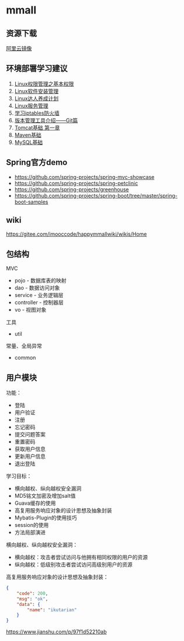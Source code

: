 # mmall

## 资源下载

[阿里云镜像](http://mirrors.aliyun.com)

## 环境部署学习建议

1. [Linux权限管理之基本权限](https://www.imooc.com/learn/481)
2. [Linux软件安装管理](https://www.imooc.com/learn/447)
3. [Linux达人养成计划](https://www.imooc.com/learn/175)
4. [Linux服务管理](https://www.imooc.com/learn/537)
5. [学习iptables防火墙](https://www.imooc.com/learn/389)
6. [版本管理工具介绍——Git篇](https://www.imooc.com/learn/208)
7. [Tomcat基础 第一章](https://www.imooc.com/learn/166)
8. [Maven基础](https://www.imooc.com/learn/443)
9. [MySQL基础](https://www.imooc.com/learn/122)

## Spring官方demo

- https://github.com/spring-projects/spring-mvc-showcase
- https://github.com/spring-projects/spring-petclinic
- https://github.com/spring-projects/greenhouse
- https://github.com/spring-projects/spring-boot/tree/master/spring-boot-samples

## wiki

https://gitee.com/imooccode/happymmallwiki/wikis/Home

## 包结构

MVC

* pojo - 数据库表的映射
* dao - 数据访问对象
* service - 业务逻辑层
* controller - 控制器层
* vo - 视图对象

工具

* util

常量、全局异常

* common

## 用户模块

功能：

- 登陆
- 用户验证
- 注册
- 忘记密码
- 提交问题答案
- 重置密码
- 获取用户信息
- 更新用户信息
- 退出登陆

学习目标：

- 横向越权、纵向越权安全漏洞
- MD5铭文加密及增加salt值
- Guava缓存的使用
- 高复用服务响应对象的设计思想及抽象封装
- Mybatis-Plugin的使用技巧
- session的使用
- 方法局部演进

横向越权、纵向越权安全漏洞：

- 横向越权：攻击者尝试访问与他拥有相同权限的用户的资源
- 纵向越权：低级别攻击者尝试访问高级别用户的资源

高复用服务响应对象的设计思想及抽象封装：

```json
{
    "code": 200,
    "msg": "ok",
    "data": {
        "name": "ikutarian"
    }
}
```

https://www.jianshu.com/p/97f1d52210ab

